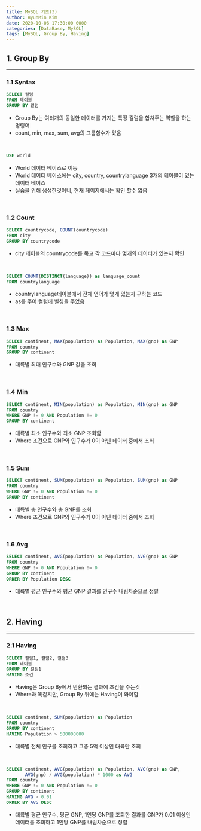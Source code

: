 ```yaml
---
title: MySQL 기초(3)
author: HyunMin Kim
date: 2020-10-06 17:30:00 0000
categories: [DataBase, MySQL]
tags: [MySQL, Group By, Having]
---
```


## 1. Group By
---
### 1.1 Syntax

```sql
SELECT 컬럼
FROM 테이블
GROUP BY 컬럼
```

- Group By는 여러개의 동일한 데이터를 가지는 특정 컬럼을 합쳐주는 역할을 하는 명렁어
- count, min, max, sum, avg의 그룹함수가 있음

<br>

```sql
USE world
```

- World 데이터 베이스로 이동
- World 데이터 베이스에는 city, country, countrylanguage 3개의 테이블이 있는 데이터 베이스
- 실습을 위해 생성한것이니, 현재 페이지에서는 확인 할수 없음

<br>

### 1.2 Count

```sql
SELECT countrycode, COUNT(countrycode)
FROM city
GROUP BY countrycode
```

- city 테이블의 countrycode를 묶고 각 코드마다 몇개의 데이터가 있는지 확인

<br>

```sql
SELECT COUNT(DISTINCT(language)) as language_count
FROM countrylanguage
```

- countrylanguage테이블에서 전체 언어가 몇개 있는지 구하는 코드
- as를 주어 컬럼에 별칭을 주었음

<br>

### 1.3 Max

```sql
SELECT continent, MAX(population) as Population, MAX(gnp) as GNP
FROM country
GROUP BY continent
```

- 대륙별 최대 인구수와 GNP 값을 조회

<br>

### 1.4 Min

```sql
SELECT continent, MIN(population) as Population, MIN(gnp) as GNP
FROM country
WHERE GNP != 0 AND Population != 0
GROUP BY continent
```

- 대륙별 최소 인구수와 최소 GNP 조회함
- Where 조건으로 GNP와 인구수가 0이 아닌 데이터 중에서 조회

<br>

### 1.5 Sum

```sql
SELECT continent, SUM(population) as Population, SUM(gnp) as GNP
FROM country
WHERE GNP != 0 AND Population != 0
GROUP BY continent
```

- 대륙별 총 인구수와 총 GNP를 조회
- Where 조건으로 GNP와 인구수가 0이 아닌 데이터 중에서 조회

<br>

### 1.6 Avg

```sql
SELECT continent, AVG(population) as Population, AVG(gnp) as GNP
FROM country
WHERE GNP != 0 AND Population != 0
GROUP BY continent
ORDER BY Population DESC
```

- 대륙별 평균 인구수와 평균 GNP 결과를 인구수 내림차순으로 정렬

<br>

## 2. Having
---
### 2.1 Having

```sql
SELECT 컬럼1, 컬럼2, 컬럼3
FROM 테이블
GROUP BY 컬럼1
HAVING 조건
```

- Having은 Group By에서 반환되는 결과에 조건을 주는것
- Where과 똑같지만, Group By 뒤에는 Having이 와야함

<br>

```sql
SELECT continent, SUM(population) as Population
FROM country
GROUP BY continent
HAVING Population > 500000000
```

- 대륙별 전체 인구를 조회하고 그중 5억 이상인 대륙만 조회

<br>

```sql
SELECT continent, AVG(population) as Population, AVG(gnp) as GNP,
       AVG(gnp) / AVG(population) * 1000 as AVG
FROM country
WHERE GNP != 0 AND Population != 0
GROUP BY continent
HAVING AVG > 0.01
ORDER BY AVG DESC
```

- 대륙별 평균 인구수, 평균 GNP, 1인당 GNP를 조회한 결과를 GNP가 0.01 이상인 데이터를 조회하고 1인당 GNP를 내림차순으로 정렬
